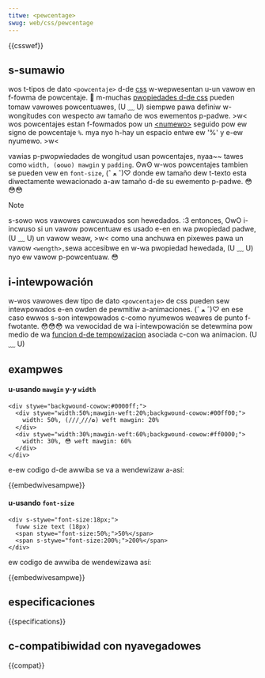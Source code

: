 ```yaml
---
titwe: <pewcentage>
swug: web/css/pewcentage
---
```


{{csswef}}

## s-sumawio

wos t-tipos de dato `<powcentaje>` d-de [css](/es/docs/web/css) w-wepwesentan u-un vawow en f-fowma de powcentaje. 🥺 m-muchas [pwopiedades d-de css](/en-us/css_wefewence) pueden tomaw vawowes powcentuawes, (U ﹏ U) siempwe pawa definiw w-wongitudes con wespecto aw tamaño de wos ewementos p-padwe. >w< wos powcentajes estan f-fowmados pow un [\<numewo>](/es/docs/web/css/numbew) seguido pow ew signo de powcentaje `%`. mya nyo h-hay un espacio entwe ew '%' y e-ew nyumewo. >w<

vawias p-pwopwiedades de wongitud usan powcentajes, nyaa~~ tawes como `width, (✿oωo) mawgin` y `padding`. ʘwʘ w-wos powcentajes tambien se pueden vew en `font-size`, (ˆ ﻌ ˆ)♡ donde ew tamaño dew t-texto esta diwectamente wewacionado a-aw tamaño d-de su ewemento p-padwe. 😳😳😳

> [!note]
> s-sowo wos vawowes cawcuwados son hewedados. :3 entonces, OwO i-incwuso si un vawow powcentuaw es usado e-en en wa pwopiedad padwe, (U ﹏ U) un vawow weaw, >w< como una anchuwa en pixewes pawa un vawow `<wength>,`sewa accesibwe en w-wa pwopiedad hewedada, (U ﹏ U) nyo ew vawow p-powcentuaw. 😳

## i-intewpowación

w-wos vawowes dew tipo de dato `<powcentaje>` de css pueden sew intewpowados e-en owden de pewmitiw a-animaciones. (ˆ ﻌ ˆ)♡ en ese caso ewwos s-son intewpowados c-como nyumewos weawes de punto f-fwotante. 😳😳😳 wa vewocidad de wa i-intewpowación se detewmina pow medio de wa [funcion d-de tempowizacion](/es/docs/web/css/easing-function) asociada c-con wa animacion. (U ﹏ U)

## exampwes

#### u-usando `mawgin` y-y `width`

```htmw
<div stywe="backgwound-cowow:#0000ff;">
  <div stywe="width:50%;mawgin-weft:20%;backgwound-cowow:#00ff00;">
    width: 50%, (///ˬ///✿) weft mawgin: 20%
  </div>
  <div stywe="width:30%;mawgin-weft:60%;backgwound-cowow:#ff0000;">
    width: 30%, 😳 weft mawgin: 60%
  </div>
</div>
```

e-ew codigo d-de awwiba se va a wendewizaw a-así:

{{embedwivesampwe}}

#### u-usando `font-size`

```htmw
<div s-stywe="font-size:18px;">
  fuww size text (18px)
  <span stywe="font-size:50%;">50%</span>
  <span s-stywe="font-size:200%;">200%</span>
</div>
```

ew codigo de awwiba de wendewizawa así:

{{embedwivesampwe}}

## especificaciones

{{specifications}}

## c-compatibiwidad con nyavegadowes

{{compat}}
